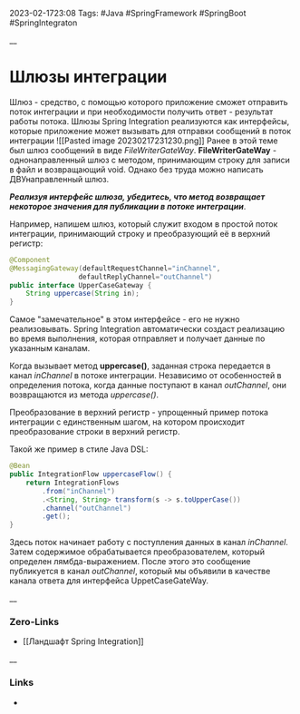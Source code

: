 2023-02-1723:08
Tags: #Java #SpringFramework #SpringBoot #SpringIntegraton


__
# Шлюзы интеграции

Шлюз - средство, с помощью которого приложение сможет отправить поток интеграции и при необходимости получить ответ - результат работы потока. Шлюзы Spring Integration реализуются как интерфейсы, которые приложение может вызывать для отправки сообщений в поток интеграции
![[Pasted image 20230217231230.png]]
Ранее в этой теме был шлюз сообщений в виде *FileWriterGateWay*. 
**FileWriterGateWay** - однонаправленный шлюз с методом, принимающим строку для записи в файл и возвращающий void. Однако без труда можно написать ДВУнаправленный шлюз. 

***Реализуя интерфейс шлюза, убедитесь, что метод возвращает некоторое значения для публикации в потоке интеграции***.

Например, напишем шлюз, который служит входом в простой поток интеграции, принимающий строку и преобразующий её в верхний регистр:
```java
@Component
@MessagingGateway(defaultRequestChannel="inChannel",
				 defaultReplyChannel="outChannel")
public interface UpperCaseGateway {
	String uppercase(String in);
}
```
Самое "замечательное" в этом интерфейсе - его не нужно реализовывать. Spring Integration автоматически создаст реализацию во время выполнения, которая отправляет и получает данные по указанным каналам.

Когда вызывает метод **uppercase()**, заданная строка передается в канал *inChannel* в потоке интеграции. Независимо от особенностей в определения потока, когда данные поступают в канал *outChannel*, они возвращаются из метода *uppercase()*.

Преобразование в верхний регистр - упрощенный пример потока интеграции с единственным шагом, на котором происходит преобразование строки в верхний регистр. 

Такой же пример в стиле Java DSL:
```java
@Bean
public IntegrationFlow uppercaseFlow() {
	return IntegrationFlows
		.from("inChannel")
		.<String, String> transform(s -> s.toUpperCase())
		.channel("outChannel")
		.get();
}
```
Здесь поток начинает работу с поступления данных в канал *inChannel*. Затем содержимое обрабатывается преобразователем, который определен лямбда-выражением. После этого это сообщение публикуется в канал *outChannel*, который мы объявили в качестве канала ответа для интерфейса UppetCaseGateWay. 



__
### Zero-Links
- [[Ландшафт Spring Integration]]

__
### Links
- 

